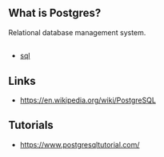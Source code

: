## What is Postgres?
Relational database management system.

##
- [sql][sql]

## Links
- https://en.wikipedia.org/wiki/PostgreSQL

## Tutorials
- https://www.postgresqltutorial.com/


<!-- Embedded links -->
[sql]: https://github.com/nchristie/tech_notes/blob/master/s/sql.md
